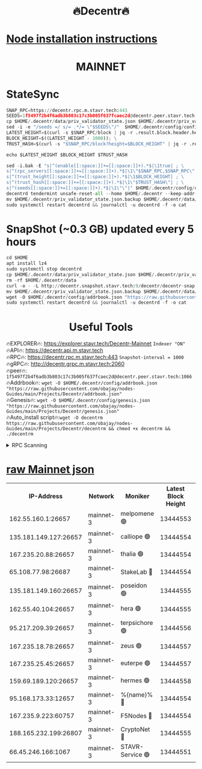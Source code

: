 <h1 align="center"> 🔥Decentr🔥</h1>

[Node installation instructions](https://github.com/obajay/nodes-Guides/tree/main/Projects/Decentr)
=
<h1 align="center"> MAINNET</h1>

# StateSync
```python
SNAP_RPC=https://decentr.rpc.m.stavr.tech:443
SEEDS=1f5497f2b4f6adb3b803c17c3b005f637fcaec2d@decentr.peer.stavr.tech:1066
cp $HOME/.decentr/data/priv_validator_state.json $HOME/.decentr/priv_validator_state.json.backup
sed -i -e "/seeds =/ s/= .*/= \"$SEEDS\"/"  $HOME/.decentr/config/config.toml
LATEST_HEIGHT=$(curl -s $SNAP_RPC/block | jq -r .result.block.header.height); \
BLOCK_HEIGHT=$((LATEST_HEIGHT - 1000)); \
TRUST_HASH=$(curl -s "$SNAP_RPC/block?height=$BLOCK_HEIGHT" | jq -r .result.block_id.hash)

echo $LATEST_HEIGHT $BLOCK_HEIGHT $TRUST_HASH

sed -i.bak -E "s|^(enable[[:space:]]+=[[:space:]]+).*$|\1true| ; \
s|^(rpc_servers[[:space:]]+=[[:space:]]+).*$|\1\"$SNAP_RPC,$SNAP_RPC\"| ; \
s|^(trust_height[[:space:]]+=[[:space:]]+).*$|\1$BLOCK_HEIGHT| ; \
s|^(trust_hash[[:space:]]+=[[:space:]]+).*$|\1\"$TRUST_HASH\"| ; \
s|^(seeds[[:space:]]+=[[:space:]]+).*$|\1\"\"|" $HOME/.decentr/config/config.toml
decentrd tendermint unsafe-reset-all --home $HOME/.decentr --keep-addr-book
mv $HOME/.decentr/priv_validator_state.json.backup $HOME/.decentr/data/priv_validator_state.json
sudo systemctl restart decentrd && journalctl -u decentrd -f -o cat
```
# SnapShot (~0.3 GB) updated every 5 hours
```python
cd $HOME
apt install lz4
sudo systemctl stop decentrd
cp $HOME/.decentr/data/priv_validator_state.json $HOME/.decentr/priv_validator_state.json.backup
rm -rf $HOME/.decentr/data
curl -o - -L http://decentr.snapshot.stavr.tech:9/decentr/decentr-snap.tar.lz4 | lz4 -c -d - | tar -x -C $HOME/.decentr --strip-components 2
mv $HOME/.decentr/priv_validator_state.json.backup $HOME/.decentr/data/priv_validator_state.json
wget -O $HOME/.decentr/config/addrbook.json "https://raw.githubusercontent.com/obajay/nodes-Guides/main/Projects/Decentr/addrbook.json"
sudo systemctl restart decentrd && journalctl -u decentrd -f -o cat
```

 <h1 align="center"> Useful Tools</h1>

🔥EXPLORER🔥:     https://explorer.stavr.tech/Decentr-Mainnet        `Indexer "ON"` \
🔥API🔥:          https://decentr.api.m.stavr.tech \
🔥RPC🔥:          https://decentr.rpc.m.stavr.tech:443              `Snapshot-interval = 1000` \
🔥gRPC🔥:         http://decentr.grpc.m.stavr.tech:2060 \
🔥peer🔥:         `1f5497f2b4f6adb3b803c17c3b005f637fcaec2d@decentr.peer.stavr.tech:1066` \
🔥Addrbook🔥:  `wget -O $HOME/.decentr/config/addrbook.json "https://raw.githubusercontent.com/obajay/nodes-Guides/main/Projects/Decentr/addrbook.json"` \
🔥Genesis🔥:  `wget -O $HOME/.decentr/config/genesis.json "https://raw.githubusercontent.com/obajay/nodes-Guides/main/Projects/Decentr/genesis.json"` \
🔥Auto_install script🔥:`wget -O decentrm https://raw.githubusercontent.com/obajay/nodes-Guides/main/Projects/Decentr/decentrm && chmod +x decentrm && ./decentrm`

<details>
<summary>RPC Scanning</summary>

<h2 align="center"> We scan nodes in real time every 4 hours. And we provide the final result of RPC endpoints.
We cannot influence the operation of these nodes in any way. </h2>


```python
If Voting Power is higher than 0 --> then the Node is a validator of the network and may be subject to attack and be a potential threat to the chain.
```
```python
We marked such validators with a red symbol
```

</details>

[raw Mainnet json](https://rpc-check.decentrm.stavr.tech/decentrm/rpc-decentrm-result.json)
=



<table><tr><th>IP-Address</th><th>Network</th><th>Moniker</th><th>Latest Block Height</th><th>Earliest Block Height</th><th>Catching Up</th><th>Tx Index</th><th>Voting Power</th><th>Scan Time</th></tr><tr><td>162.55.160.1:26657</td><td>mainnet-3</td><td>melpomene 🟢</td><td>13444553</td><td>1688950</td><td>False</td><td>on</td><td>0</td><td>2024-03-22T23:45:13.774282928UTC</td></tr><tr><td>135.181.149.127:26657</td><td>mainnet-3</td><td>calliope 🟢</td><td>13444554</td><td>1688950</td><td>False</td><td>on</td><td>0</td><td>2024-03-22T23:45:18.146889325UTC</td></tr><tr><td>167.235.20.88:26657</td><td>mainnet-3</td><td>thalia 🟢</td><td>13444554</td><td>1688950</td><td>False</td><td>on</td><td>0</td><td>2024-03-22T23:45:21.342858148UTC</td></tr><tr><td>65.108.77.98:26687</td><td>mainnet-3</td><td>StakeLab 🔴</td><td>13444554</td><td>1688950</td><td>False</td><td>on</td><td>5449332</td><td>2024-03-22T23:45:21.661252406UTC</td></tr><tr><td>135.181.149.160:26657</td><td>mainnet-3</td><td>poseidon 🟢</td><td>13444555</td><td>1688950</td><td>False</td><td>on</td><td>0</td><td>2024-03-22T23:45:26.050615165UTC</td></tr><tr><td>162.55.40.104:26657</td><td>mainnet-3</td><td>hera 🟢</td><td>13444555</td><td>1688950</td><td>False</td><td>on</td><td>0</td><td>2024-03-22T23:45:26.520316409UTC</td></tr><tr><td>95.217.209.39:26657</td><td>mainnet-3</td><td>terpsichore 🟢</td><td>13444556</td><td>1688950</td><td>False</td><td>on</td><td>0</td><td>2024-03-22T23:45:30.924169048UTC</td></tr><tr><td>167.235.18.78:26657</td><td>mainnet-3</td><td>zeus 🟢</td><td>13444557</td><td>1688950</td><td>False</td><td>on</td><td>0</td><td>2024-03-22T23:45:35.175922207UTC</td></tr><tr><td>167.235.25.45:26657</td><td>mainnet-3</td><td>euterpe 🟢</td><td>13444557</td><td>1688950</td><td>False</td><td>on</td><td>0</td><td>2024-03-22T23:45:37.415123182UTC</td></tr><tr><td>159.69.189.120:26657</td><td>mainnet-3</td><td>hermes 🟢</td><td>13444558</td><td>1688950</td><td>False</td><td>on</td><td>0</td><td>2024-03-22T23:45:39.688214245UTC</td></tr><tr><td>95.168.173.33:12657</td><td>mainnet-3</td><td>%{name}% 🔴</td><td>13444554</td><td>8964001</td><td>False</td><td>on</td><td>4280765</td><td>2024-03-22T23:45:18.911631380UTC</td></tr><tr><td>167.235.9.223:60757</td><td>mainnet-3</td><td>F5Nodes 🔴</td><td>13444554</td><td>12380001</td><td>False</td><td>off</td><td>562</td><td>2024-03-22T23:45:19.123382891UTC</td></tr><tr><td>188.165.232.199:26807</td><td>mainnet-3</td><td>CryptoNet 🔴</td><td>13444555</td><td>13242001</td><td>False</td><td>off</td><td>916403</td><td>2024-03-22T23:45:26.308451917UTC</td></tr><tr><td>66.45.246.166:1067</td><td>mainnet-3</td><td>STAVR-Service 🟢</td><td>13444551</td><td>13442001</td><td>False</td><td>on</td><td>0</td><td>2024-03-22T23:45:18.668735872UTC</td></tr></table>
